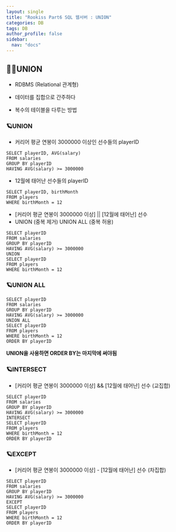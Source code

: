 ```yaml
---
layout: single
title: "Rookiss Part6 SQL 웹서버 : UNION"
categories: DB
tags: DB
author_profile: false
sidebar:
  nav: "docs"
---
```


## 🙇‍♀️UNION



* RDBMS (Relational 관계형)
* 데이터를 집합으로 간주하다

* 복수의 테이블을 다루는 방법


### 🪐UNION


* 커리어 평균 연봉이 3000000 이상인 선수들의 playerID
```
SELECT playerID, AVG(salary)
FROM salaries
GROUP BY playerID
HAVING AVG(salary) >= 3000000
```


* 12월에 태어난 선수들의 playerID
```
SELECT playerID, birthMonth
FROM players
WHERE birthMonth = 12
```


* [커리어 평균 연봉이 3000000 이상] || [12월에 태어난] 선수
* UNION (중복 제거) UNION ALL (중복 허용)
```
SELECT playerID
FROM salaries
GROUP BY playerID
HAVING AVG(salary) >= 3000000
UNION
SELECT playerID
FROM players
WHERE birthMonth = 12
```

### 🪐UNION ALL

```
SELECT playerID
FROM salaries
GROUP BY playerID
HAVING AVG(salary) >= 3000000
UNION ALL
SELECT playerID
FROM players
WHERE birthMonth = 12
ORDER BY playerID
```
**UNION을 사용하면 ORDER BY는 마지막에 써야됨**



### 🪐INTERSECT


* [커리어 평균 연봉이 3000000 이상] && [12월에 태어난] 선수 (교집합)
```
SELECT playerID
FROM salaries
GROUP BY playerID
HAVING AVG(salary) >= 3000000
INTERSECT
SELECT playerID
FROM players
WHERE birthMonth = 12
ORDER BY playerID
```

### 🪐EXCEPT


* [커리어 평균 연봉이 3000000 이상] - [12월에 태어난] 선수 (차집합)
```
SELECT playerID
FROM salaries
GROUP BY playerID
HAVING AVG(salary) >= 3000000
EXCEPT
SELECT playerID
FROM players
WHERE birthMonth = 12
ORDER BY playerID
```
